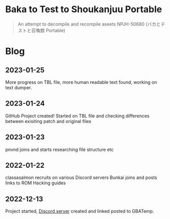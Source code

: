 # Baka to Test to Shoukanjuu Portable

> An attempt to decompile and recompile aseets NPJH-50680 (バカとテストと召喚獣 Portable)

# Blog

## 2023-01-25
More progress on TBL file, more human readable text found, working on text dumper.

## 2023-01-24
GitHub Project created! Started on TBL file and checking differences between exisiting patch and original files

## 2023-01-23
pnvnd joins and starts researching file structure etc

## 2022-01-22
classasalmon recruits on various Discord servers
Bunkai joins and posts links to ROM Hacking guides

## 2022-12-13
Project started, [Discord server](https://discord.gg/CcZ2M62Gsy) created and linked posted to GBATemp.

